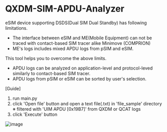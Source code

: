 # QXDM-SIM-APDU-Analyzer

eSIM device supporting DSDS(Dual SIM Dual Standby) has following limitations.
 - The interface between eSIM and ME(Mobile Equipment) can not be traced with contact-based SIM tracer alike Minimove (COMPRION) 
 - ME's logs includes mixed APDU logs from pSIM and eSIM.

This tool helps you to overcome the above limits.
 - APDU logs can be analyzed on application-level and protocol-leved similarly to contact-based SIM tracer.
 - APDU logs from pSIM or eSIM can be sorted by user's selection.


[Guide]
1) run main.py
2) click 'Open file' button and open a text file(.txt) in 'file_sample' directory
  ※ filtered with 'UIM APDU [0x19B7]' from QXDM or QCAT logs
3) click 'Execute' button

![image](https://user-images.githubusercontent.com/98713651/174545149-abb382ec-b148-4d33-b738-31386c6d097c.png)
